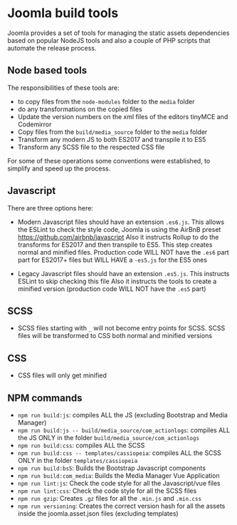 # Joomla build tools

Joomla provides a set of tools for managing the static assets dependencies based on popular NodeJS tools and also a couple of PHP scripts that automate the release process.

## Node based tools
The responsibilities of these tools are:
- to copy files from the `node-modules` folder to the `media` folder
- do any transformations on the copied files
- Update the version numbers on the xml files of the editors tinyMCE and Codemirror
- Copy files from the `build/media_source` folder to the `media` folder
- Transform any modern JS to both ES2017 and transpile it to ES5
- Transform any SCSS file to the respected CSS file

For some of these operations some conventions were established, to simplify and speed up the process.

## Javascript
There are three options here:
- Modern Javascript files should have an extension `.es6.js`.
  This allows the ESLint to check the style code, Joomla is using the AirBnB preset https://github.com/airbnb/javascript
  Also it instructs Rollup to do the transforms for ES2017 and then transpile to ES5. This step creates normal and minified files.
  Production code WILL NOT have the `.es6` part part for ES2017+ files but WILL HAVE a `-es5.js` for the ES5 ones

- Legacy Javascript files should have an extension `.es5.js`.
  This instructs ESLint to skip checking this file
  Also it instructs the tools to create a minified version (production code WILL NOT have the `.es5` part)

## SCSS
- SCSS files starting with `_` will not become entry points for SCSS.
  SCSS files will be transformed to CSS both normal and minified versions

## CSS
- CSS files will only get minified


## NPM commands
- `npm run build:js`: compiles ALL the JS (excluding Bootstrap and Media Manager)
- `npm run build:js -- build/media_source/com_actionlogs`: compiles ALL the JS ONLY in the folder `build/media_source/com_actionlogs`
- `npm run build:css`: compiles ALL the SCSS
- `npm run build:css -- templates/cassiopeia`: compiles ALL the SCSS ONLY in the folder `templates/cassiopeia`
- `npm run build:bs5`: Builds the Bootstrap Javascript components
- `npm run build:com_media`: Builds the Media Manager Vue Application
- `npm run lint:js`: Check the code style for all the Javascript/vue files
- `npm run lint:css`: Check the code style for all the SCSS files
- `npm run gzip`: Creates `.gz` files for all the `.min.js` and `.min.css`
- `npm run versioning`: Creates the correct version hash for all the assets inside the joomla.asset.json files (excluding templates)
